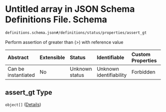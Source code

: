 # Untitled array in JSON Schema Definitions File.  Schema

```txt
definitions.schema.json#/definitions/status/properties/assert_gt
```

Perform assertion of greater than (>) with reference value

| Abstract            | Extensible | Status         | Identifiable            | Custom Properties | Additional Properties | Access Restrictions | Defined In                                                                         |
| :------------------ | :--------- | :------------- | :---------------------- | :---------------- | :-------------------- | :------------------ | :--------------------------------------------------------------------------------- |
| Can be instantiated | No         | Unknown status | Unknown identifiability | Forbidden         | Allowed               | none                | [definitions.schema.json\*](../out/definitions.schema.json "open original schema") |

## assert\_gt Type

`object[]` ([Details](definitions-definitions-status-properties-assert_gt-items.md))

